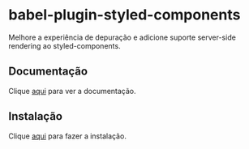 # babel-plugin-styled-components

Melhore a experiência de depuração e adicione suporte server-side rendering ao styled-components.

## Documentação

Clique [aqui](https://github.com/styled-components/babel-plugin-styled-components) para ver a documentação.

## Instalação

Clique [aqui](https://www.npmjs.com/package/babel-plugin-styled-components) para fazer a instalação.